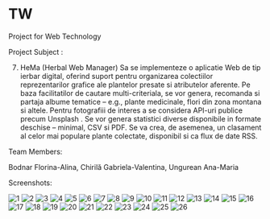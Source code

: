 # TW
Project for Web Technology 

Project Subject :

7. HeMa (Herbal Web Manager)
Sa se implementeze o aplicatie Web de tip ierbar digital, oferind suport pentru organizarea colectiilor reprezentarilor grafice ale plantelor presate si atributelor aferente. Pe baza facilitatilor de cautare multi-criteriala, se vor genera, recomanda si partaja albume tematice – e.g., plante medicinale, flori din zona montana si altele. Pentru fotografiii de interes a se considera API-uri publice precum Unsplash . Se vor genera statistici diverse disponibile in formate deschise – minimal, CSV si PDF. Se va crea, de asemenea, un clasament al celor mai populare plante colectate, disponibil si ca flux de date RSS.

Team Members:

Bodnar Florina-Alina, Chirilă Gabriela-Valentina, Ungurean Ana-Maria

Screenshots:

![1](https://github.com/anaungurean/TW/assets/100145889/1bc881e7-b11d-4586-8c81-56671bc3f62a)
![2](https://github.com/anaungurean/TW/assets/100145889/cf51f3bd-f8d5-4d6c-a9cf-bd88a930bf70)
![3](https://github.com/anaungurean/TW/assets/100145889/6dd1284f-b1bd-4864-8a5e-891dec1cb9fd)
![4](https://github.com/anaungurean/TW/assets/100145889/5a3e9671-fd34-4398-8060-98360fe659cd)
![5](https://github.com/anaungurean/TW/assets/100145889/4fe75be6-cd12-4488-a5fe-e87e3488f742)
![6](https://github.com/anaungurean/TW/assets/100145889/9b6a4199-09de-4993-b66e-dcaaf1b6332c)
![7](https://github.com/anaungurean/TW/assets/100145889/b873f1a9-0195-4b40-b36b-1ee0240ee7c7)
![8](https://github.com/anaungurean/TW/assets/100145889/483bc93d-27a9-4d0e-9f9f-db85b6e027db)
![9](https://github.com/anaungurean/TW/assets/100145889/91a0c4a8-d847-47e7-b363-d5283e804a5c)
![10](https://github.com/anaungurean/TW/assets/100145889/755364c3-3cd2-4c3b-924c-12dfcb109c1d)
![11](https://github.com/anaungurean/TW/assets/100145889/d9fa09d4-64d3-491a-9814-f4edd93cfc60)
![12](https://github.com/anaungurean/TW/assets/100145889/bcd72ceb-e6aa-49db-a2a4-5c8c82260410)
![13](https://github.com/anaungurean/TW/assets/100145889/2718b97a-a542-479c-877a-9c52a5beaa21)
![14](https://github.com/anaungurean/TW/assets/100145889/798da9d6-0b8b-4773-8d15-9ff68c9c48ff)
![15](https://github.com/anaungurean/TW/assets/100145889/ea969837-4c37-4dd7-b22a-1a86790a08fe)
![16](https://github.com/anaungurean/TW/assets/100145889/eefc8d76-c58d-4b36-9047-c8583420b9e7)
![17](https://github.com/anaungurean/TW/assets/100145889/c7bb700a-9a05-44b3-bf3a-b1effc37c712)
![18](https://github.com/anaungurean/TW/assets/100145889/3cb85141-c0ec-4668-adfc-77075230a6d4)
![19](https://github.com/anaungurean/TW/assets/100145889/9eab345d-a960-48b8-8958-0793c0178c79)
![20](https://github.com/anaungurean/TW/assets/100145889/84019556-14f2-4736-a017-94106648c0ff)
![21](https://github.com/anaungurean/TW/assets/100145889/90ac362a-0b5f-43c9-a7e2-4d6f0e1f9d1f)
![22](https://github.com/anaungurean/TW/assets/100145889/c760e1a9-388f-4372-befe-0cea9642228e)
![23](https://github.com/anaungurean/TW/assets/100145889/a503c5ca-1c62-4f8d-a233-fda5372c0f8d)
![24](https://github.com/anaungurean/TW/assets/100145889/3e7ece22-61ea-42ac-8688-0abfc0e417e4)
![25](https://github.com/anaungurean/TW/assets/100145889/d0775741-4aa3-4496-b550-7658266ef765)
![26](https://github.com/anaungurean/TW/assets/100145889/e7a83d9d-33a7-4acd-806e-57d3b37f709c)







